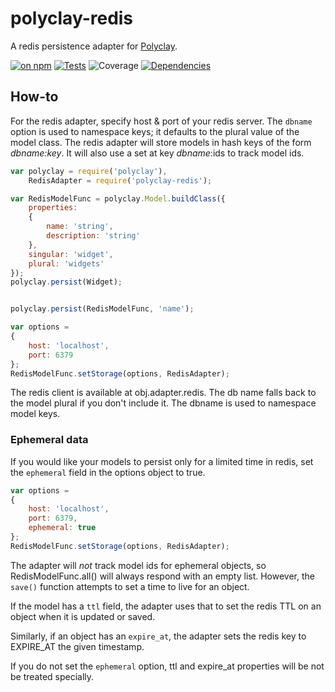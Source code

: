 polyclay-redis
==============

A redis persistence adapter for [Polyclay](https://github.com/ceejbot/polyclay-redis).

[![on npm](http://img.shields.io/npm/v/polyclay-redis.svg?style=flat)](https://www.npmjs.org/package/polyclay-redis)  [![Tests](http://img.shields.io/travis/ceejbot/polyclay-redis.svg?style=flat)](http://travis-ci.org/ceejbot/polyclay-redis) ![Coverage](http://img.shields.io/badge/coverage-97%25-green.svg?style=flat) [![Dependencies](http://img.shields.io/david/ceejbot/polyclay.svg?style=flat)](https://david-dm.org/ceejbot/polyclay-redis)

## How-to

For the redis adapter, specify host & port of your redis server. The `dbname` option is used to namespace keys; it defaults to the plural value of the model class. The redis adapter will store models in hash keys of the form *dbname:key*. It will also use a set at key *dbname*:ids to track model ids.

```javascript
var polyclay = require('polyclay'),
    RedisAdapter = require('polyclay-redis');

var RedisModelFunc = polyclay.Model.buildClass({
    properties:
    {
        name: 'string',
        description: 'string'
    },
    singular: 'widget',
    plural: 'widgets'
});
polyclay.persist(Widget);


polyclay.persist(RedisModelFunc, 'name');

var options =
{
    host: 'localhost',
    port: 6379
};
RedisModelFunc.setStorage(options, RedisAdapter);
```

The redis client is available at obj.adapter.redis. The db name falls back to the model plural if you don't include it. The dbname is used to namespace model keys.

### Ephemeral data

If you would like your models to persist only for a limited time in redis, set the `ephemeral` field in the options object to true.

```javascript
var options =
{
    host: 'localhost',
    port: 6379,
    ephemeral: true
};
RedisModelFunc.setStorage(options, RedisAdapter);
```

The adapter will *not* track model ids for ephemeral objects, so RedisModelFunc.all() will always respond with an empty list. However, the `save()` function attempts to set a time to live for an object.

If the model has a `ttl` field, the adapter uses that to set the redis TTL on an object when it is updated or saved.

Similarly, if an object has an `expire_at`, the adapter sets the redis key to EXPIRE_AT the given timestamp.

If you do not set the `ephemeral` option, ttl and expire_at properties will be not be treated specially.
